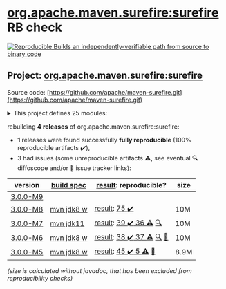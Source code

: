 [org.apache.maven.surefire:surefire](https://search.maven.org/artifact/org.apache.maven.surefire/surefire/) RB check
=======

[![Reproducible Builds](https://reproducible-builds.org/images/logos/rb.svg) an independently-verifiable path from source to binary code](https://reproducible-builds.org/)

## Project: [org.apache.maven.surefire:surefire](https://search.maven.org/artifact/org.apache.maven.surefire/surefire/)

Source code: [https://github.com/apache/maven-surefire.git](https://github.com/apache/maven-surefire.git)

<details><summary>This project defines 25 modules:</summary>

* [org.apache.maven.plugins:maven-failsafe-plugin](https://search.maven.org/artifact/org.apache.maven.plugins/maven-failsafe-plugin/)
* [org.apache.maven.plugins:maven-surefire-plugin](https://search.maven.org/artifact/org.apache.maven.plugins/maven-surefire-plugin/)
* [org.apache.maven.plugins:maven-surefire-report-plugin](https://search.maven.org/artifact/org.apache.maven.plugins/maven-surefire-report-plugin/)
* [org.apache.maven.surefire:common-java5](https://search.maven.org/artifact/org.apache.maven.surefire/common-java5/)
* [org.apache.maven.surefire:common-junit3](https://search.maven.org/artifact/org.apache.maven.surefire/common-junit3/)
* [org.apache.maven.surefire:common-junit4](https://search.maven.org/artifact/org.apache.maven.surefire/common-junit4/)
* [org.apache.maven.surefire:common-junit48](https://search.maven.org/artifact/org.apache.maven.surefire/common-junit48/)
* [org.apache.maven.surefire:maven-surefire-common](https://search.maven.org/artifact/org.apache.maven.surefire/maven-surefire-common/)
* [org.apache.maven.surefire:surefire](https://search.maven.org/artifact/org.apache.maven.surefire/surefire/)
* [org.apache.maven.surefire:surefire-api](https://search.maven.org/artifact/org.apache.maven.surefire/surefire-api/)
* [org.apache.maven.surefire:surefire-booter](https://search.maven.org/artifact/org.apache.maven.surefire/surefire-booter/)
* [org.apache.maven.surefire:surefire-extensions-api](https://search.maven.org/artifact/org.apache.maven.surefire/surefire-extensions-api/)
* [org.apache.maven.surefire:surefire-extensions-spi](https://search.maven.org/artifact/org.apache.maven.surefire/surefire-extensions-spi/)
* [org.apache.maven.surefire:surefire-grouper](https://search.maven.org/artifact/org.apache.maven.surefire/surefire-grouper/)
* [org.apache.maven.surefire:surefire-junit-platform](https://search.maven.org/artifact/org.apache.maven.surefire/surefire-junit-platform/)
* [org.apache.maven.surefire:surefire-junit3](https://search.maven.org/artifact/org.apache.maven.surefire/surefire-junit3/)
* [org.apache.maven.surefire:surefire-junit4](https://search.maven.org/artifact/org.apache.maven.surefire/surefire-junit4/)
* [org.apache.maven.surefire:surefire-junit47](https://search.maven.org/artifact/org.apache.maven.surefire/surefire-junit47/)
* [org.apache.maven.surefire:surefire-logger-api](https://search.maven.org/artifact/org.apache.maven.surefire/surefire-logger-api/)
* [org.apache.maven.surefire:surefire-providers](https://search.maven.org/artifact/org.apache.maven.surefire/surefire-providers/)
* [org.apache.maven.surefire:surefire-report-parser](https://search.maven.org/artifact/org.apache.maven.surefire/surefire-report-parser/)
* [org.apache.maven.surefire:surefire-shadefire](https://search.maven.org/artifact/org.apache.maven.surefire/surefire-shadefire/)
* [org.apache.maven.surefire:surefire-shared-utils](https://search.maven.org/artifact/org.apache.maven.surefire/surefire-shared-utils/)
* [org.apache.maven.surefire:surefire-testng](https://search.maven.org/artifact/org.apache.maven.surefire/surefire-testng/)
* [org.apache.maven.surefire:surefire-testng-utils](https://search.maven.org/artifact/org.apache.maven.surefire/surefire-testng-utils/)
</details>

rebuilding **4 releases** of org.apache.maven.surefire:surefire:
- **1** releases were found successfully **fully reproducible** (100% reproducible artifacts :heavy_check_mark:),
- 3 had issues (some unreproducible artifacts :warning:, see eventual :mag: diffoscope and/or :memo: issue tracker links):

| version | [build spec](/BUILDSPEC.md) | [result](https://reproducible-builds.org/docs/jvm/): reproducible? | size |
| -- | --------- | ------ | -- |
| [3.0.0-M9](https://search.maven.org/artifact/org.apache.maven.surefire/surefire/3.0.0-M9/pom) | | | |
| [3.0.0-M8](https://search.maven.org/artifact/org.apache.maven.surefire/surefire/3.0.0-M8/pom) | [mvn jdk8 w](surefire-3.0.0-M8.buildspec) | [result](surefire-3.0.0-M8.buildinfo): [75 :heavy_check_mark: ](surefire-3.0.0-M8.buildcompare) | 10M |
| [3.0.0-M7](https://search.maven.org/artifact/org.apache.maven.surefire/surefire/3.0.0-M7/pom) | [mvn jdk11](surefire-3.0.0-M7.buildspec) | [result](surefire-3.0.0-M7.buildinfo): [39 :heavy_check_mark:  36 :warning:](surefire-3.0.0-M7.buildcompare) [:mag:](surefire-3.0.0-M7.diffoscope) | 10M |
| [3.0.0-M6](https://search.maven.org/artifact/org.apache.maven.surefire/surefire/3.0.0-M6/pom) | [mvn jdk8 w](surefire-3.0.0-M6.buildspec) | [result](surefire-3.0.0-M6.buildinfo): [38 :heavy_check_mark:  37 :warning:](surefire-3.0.0-M6.buildcompare) [:mag:](surefire-3.0.0-M6.diffoscope) [:memo:](https://issues.apache.org/jira/browse/SUREFIRE-1802) | 10M |
| [3.0.0-M5](https://search.maven.org/artifact/org.apache.maven.surefire/surefire/3.0.0-M5/pom) | [mvn jdk8 w](surefire-3.0.0-M5.buildspec) | [result](surefire-shared-utils-3.0.0-M5.buildinfo): [45 :heavy_check_mark:  5 :warning:](surefire-shared-utils-3.0.0-M5.buildcompare) [:memo:](https://issues.apache.org/jira/browse/SUREFIRE-1802) | 8.9M |

<i>(size is calculated without javadoc, that has been excluded from reproducibility checks)</i>
